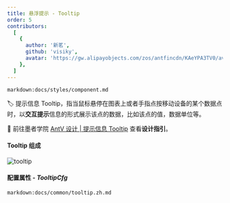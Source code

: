 ```yaml
---
title: 悬浮提示 - Tooltip
order: 5
contributors:
  [
    {
      author: '新茗',
      github: 'visiky',
      avatar: 'https://gw.alipayobjects.com/zos/antfincdn/KAeYPA3TV0/avatar.jpeg',
    },
  ]
---
```


`markdown:docs/styles/component.md`

🏷️ 提示信息 Tooltip，指当鼠标悬停在图表上或者手指点按移动设备的某个数据点时，以**交互提示**信息的形式展示该点的数据，比如该点的值，数据单位等。

🎨  前往墨者学院 [AntV 设计 | 提示信息 Tooltip](https://www.yuque.com/mo-college/vis-design/vrxog6) 查看**设计指引**。 

#### Tooltip 组成

![tooltip](https://gw.alipayobjects.com/zos/antfincdn/Mr1Y0JPq1f/77c016b3-f51e-443d-b51a-af17564769ad.png)

#### 配置属性 - _TooltipCfg_

`markdown:docs/common/tooltip.zh.md`
